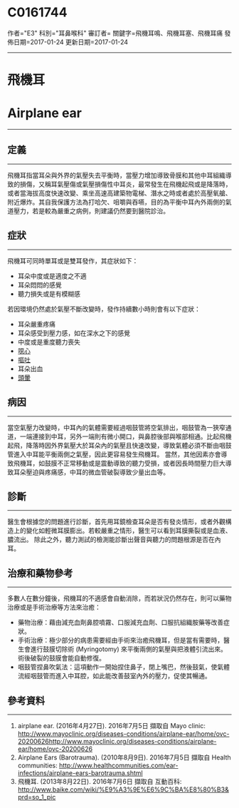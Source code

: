 # C0161744
作者="E3"
科別="耳鼻喉科"
審訂者=
關鍵字=飛機耳鳴、飛機耳塞、飛機耳痛
發佈日期=2017-01-24
更新日期=2017-01-24

----------
# 飛機耳
# Airplane ear
----------
## 定義
----------

飛機耳指當耳朵與外界的氣壓失去平衡時，當壓力增加導致骨膜和其他中耳組織導致的損傷，又稱耳氣壓傷或氣壓損傷性中耳炎，最常發生在飛機起飛或是降落時，或者當海拔高度快速改變、乘坐高速高建築物電梯、潛水之時或者處於高壓氧艙、附近爆炸。其自我保護方法為打哈欠、咀嚼與吞嚥，目的為平衡中耳內外兩側的氣道壓力，若是較為嚴重之病例，則建議仍然要到醫院診治。

## 症狀
----------

飛機耳可同時單耳或是雙耳發作，其症狀如下：

- 耳朵中度或是適度之不適
- 耳朵悶悶的感覺
- 聽力損失或是有模糊感

若因環境仍然處於氣壓不斷改變時，發作持續數小時則會有以下症狀：

- 耳朵嚴重疼痛
- 耳朵感受到壓力感，如在深水之下的感覺
- 中度或是重度聽力喪失
- [噁心](C0027497)
- [嘔吐](C0042963)
- 耳朵出血
- [頭暈](C0012833)
## 病因
----------

當空氣壓力改變時，中耳內的氣體需要經過咽鼓管將空氣排出，咽鼓管為一狹窄通道，一端連接到中耳，另外一端則有微小開口，與鼻腔後部與喉部相通。比起飛機起飛，降落時因外界氣壓大於耳朵內的氣壓且快速改變，導致氣體必須不斷由咽鼓管進入中耳能平衡兩側之氣壓，因此更容易發生飛機耳。
當然，其他因素亦會導致飛機耳，如鼓膜不正常移動或是震動導致的聽力受損，或者因長時間壓力巨大導致耳朵壓迫與疼痛感，中耳的微血管破裂導致少量出血等。

## 診斷
----------

醫生會根據您的問題進行診斷，首先用耳鏡檢查耳朵是否有發炎情形，或者外觀構造上的變化如輕微耳膜膨出。若較嚴重之情形，醫生可以看到耳膜撕裂或是血液、膿流出。
除此之外，聽力測試的檢測能診斷出聲音與聽力的問題根源是否在內耳。

## 治療和藥物參考
----------

多數人在數分鐘後，飛機耳的不適感會自動消除，而若狀況仍然存在，則可以藥物治療或是手術治療等方法來治癒：

- 藥物治療：藉由減充血劑鼻腔噴霧、口服減充血劑、口服抗組織胺藥等改善症狀。
- 手術治療：極少部分的病患需要經由手術來治癒飛機耳，但是當有需要時，醫生會進行鼓膜切除術 (Myringotomy) 來平衡兩側的氣壓與把液體引流出來。術後破裂的鼓膜會能自動修復。
- 咽鼓管捏鼻吹氣法：這項動作一開始捏住鼻子，閉上嘴巴，然後鼓氣，使氣體流經咽鼓管而進入中耳腔，如此能改善鼓室內外的壓力，促使其暢通。
## 參考資料
----------
1. airplane ear. (2016年4月27日). 2016年7月5日 擷取自 Mayo clinic: http://www.mayoclinic.org/diseases-conditions/airplane-ear/home/ovc-20200626http://www.mayoclinic.org/diseases-conditions/airplane-ear/home/ovc-20200626
2. Airplane Ears (Barotrauma). (2010年8月9日). 2016年7月5日 擷取自 Health communities: http://www.healthcommunities.com/ear-infections/airplane-ears-barotrauma.shtml
3. 飛機耳. (2013年8月22日). 2016年7月6日 擷取自 互動百科: http://www.baike.com/wiki/%E9%A3%9E%E6%9C%BA%E8%80%B3&prd=so_1_pic


